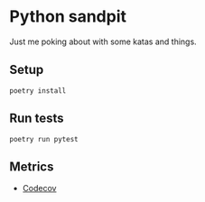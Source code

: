 # Python sandpit

Just me poking about with some katas and things.

## Setup

```shell
poetry install
```

## Run tests

```
poetry run pytest
```

## Metrics

- [Codecov](https://app.codecov.io/gh/WillGibson/python-sandpit)
